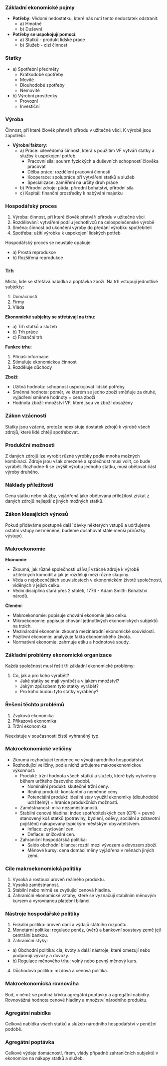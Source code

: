 
### Základní ekonomické pojmy

- **Potřeby**: Vědomí nedostatku, které nás nutí tento nedostatek odstranit:
  - a) Hmotné
  - b) Duševní
- **Potřeby se uspokojují pomocí**:
  - a) Statků - produkt lidské práce
  - b) Služeb - cizí činnost

### Statky

- a) Spotřební předměty
  - Krátkodobé spotřeby
  - Movité
  - Dlouhodobé spotřeby
  - Nemovité
- b) Výrobní prostředky
  - Provozní
  - Investiční

### Výroba

Činnost, při které člověk přetváří přírodu v užitečné věci. K výrobě jsou zapotřebí:

- **Výrobní faktory**:
  - a) Práce: cílevědomá činnost, která s použitím VF vytváří statky a služby k uspokojení potřeb.
    - Pracovní síla: souhrn fyzických a duševních schopností člověka pracovat
    - Dělba práce: rozdělení pracovní činnosti
    - Kooperace: spolupráce při vytváření statků a služeb
    - Specializace: zaměření na určitý druh práce
  - b) Přírodní zdroje: půda, přírodní bohatství, přírodní síla
  - c) Kapitál: finanční prostředky k nabývání majetku

### Hospodářský proces

1. Výroba: činnost, při které člověk přetváří přírodu v užitečné věci
2. Rozdělování: vytváření podílu jednotlivců na celospolečenské výrobě
3. Směna: činnost od ukončení výroby do předání výrobku spotřebiteli
4. Spotřeba: užití výrobku k uspokojení lidských potřeb

Hospodářský proces se neustále opakuje:
- a) Prostá reprodukce
- b) Rozšířená reprodukce

### Trh

Místo, kde se střetává nabídka a poptávka zboží. Na trh vstupují jednotlivé subjekty:

1. Domácnosti
2. Firmy
3. Vláda

**Ekonomické subjekty se střetávají na trhu**:
- a) Trh statků a služeb
- b) Trh práce
- c) Finanční trh

**Funkce trhu**:
1. Přináší informace
2. Stimuluje ekonomickou činnost
3. Rozděluje důchody

**Zboží**:
- Užitná hodnota: schopnost uspokojovat lidské potřeby
- Směnná hodnota: poměr, ve kterém se jedno zboží směňuje za druhé, vyjádření směnné hodnoty = cena zboží
- Hodnota zboží: množství VF, které jsou ve zboží obsaženy

### Zákon vzácnosti

Statky jsou vzácné, protože neexistuje dostatek zdrojů k výrobě všech zdrojů, které lidé chtějí spotřebovat.

### Produkční možnosti

Z daných zdrojů lze vyrobit různé výrobky podle mnoha možných kombinací. Zdroje jsou však omezené a společnost musí volit, co bude vyrábět. Rozhodne-li se zvýšit výrobu jednoho statku, musí obětovat část výroby druhého.

### Náklady příležitosti

Cena statku nebo služby, vyjádřená jako obětovaná příležitost získat z daných zdrojů nejlepší z jiných možných statků.

### Zákon klesajících výnosů

Pokud přidáváme postupně další dávky některých vstupů a udržujeme ostatní vstupy nezměněné, budeme dosahovat stále menší přírůstky výstupů.



### Makroekonomie

**Ekonomie**:
- Zkoumá, jak různé společnosti užívají vzácné zdroje k výrobě užitečných komodit a jak je rozdělují mezi různé skupiny.
- Věda o nejobecnějších souvislostech v ekonomickém životě společnosti, viděných v jejich celku.
- Vědní disciplína stará přes 2 století, 1776 - Adam Smith: Bohatství národů.

**Členění**:
- Makroekonomie: popisuje chování ekonomie jako celku.
- Mikroekonomie: popisuje chování jednotlivých ekonomických subjektů na trzích.
- Mezinárodní ekonomie: zkoumá mezinárodní ekonomické souvislosti.
- Pozitivní ekonomie: analyzuje fakta ekonomického života.
- Normativní ekonomie: zahrnuje etiku a hodnotové soudy.

### Základní problémy ekonomické organizace

Každá společnost musí řešit tři základní ekonomické problémy:
1. Co, jak a pro koho vyrábět?
   - Jaké statky se mají vyrábět a v jakém množství?
   - Jakým způsobem tyto statky vyrábět?
   - Pro koho budou tyto statky vyráběny?

### Řešení těchto problémů

1. Zvyková ekonomika
2. Příkazová ekonomika
3. Tržní ekonomika

Neexistuje v současnosti čistě vyhraněný typ.

### Makroekonomické veličiny

- Zkoumá rozhodující tendence ve vývoji národního hospodářství.
- Rozhodující veličiny, podle nichž určujeme makroekonomickou výkonnost:
  - Produkt: tržní hodnota všech statků a služeb, které byly vytvořeny během určitého časového období.
    - Nominální produkt: skutečné tržní ceny.
    - Reálný produkt: konstantní a neměnné ceny.
    - Potenciální produkt: ideální stav využití ekonomiky (dlouhodobě udržitelný) = hranice produkčních možností.
  - Zaměstnanost: míra nezaměstnanosti.
  - Stabilní cenová hladina: index spotřebitelských cen (CPI) = pevně stanovený koš statků (potraviny, bydlení, oděvy, sociální a zdravotní pojištění) nakupovaný typickým městským obyvatelstvem.
    - Inflace: zvyšování cen.
    - Deflace: snižování cen.
  - Zahraniční hospodářská politika:
    - Saldo obchodní bilance: rozdíl mezi vývozem a dovozem zboží.
    - Měnové kursy: cena domácí měny vyjádřena v měnách jiných zemí.

### Cíle makroekonomická politiky

1. Vysoká a rostoucí úroveň reálného produktu.
2. Vysoká zaměstnanost.
3. Stabilní nebo mírně se zvyšující cenová hladina.
4. Zahraniční ekonomické vztahy, které se vyznačují stabilním měnovým kursem a vyrovnanou platební bilancí.

### Nástroje hospodářské politiky

1. Fiskální politika: úroveň daní a výdajů státního rozpočtu.
2. Monetární politika: regulace peněz, úvěrů a bankovní soustavy země její centrální bankou.
3. Zahraniční styky:
  - a) Obchodní politika: cla, kvóty a další nástroje, které omezují nebo podporují vývozy a dovozy.
  - b) Regulace měnového trhu: volný nebo pevný měnový kurs.
4. Důchodová politika: mzdová a cenová politika.

### Makroekonomická rovnováha

Bod, v němž se protíná křivka agregátní poptávky a agregátní nabídky. Rovnovážná hodnota cenové hladiny a množství národního produktu.

### Agregátní nabídka

Celková nabídka všech statků a služeb národního hospodářství v peněžní podobě.

### Agregátní poptávka

Celkové výdaje domácností, firem, vlády případně zahraničních subjektů v ekonomice na nákupy statků a služeb.

